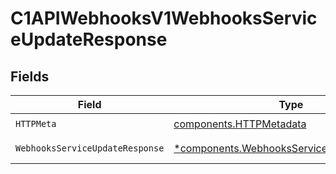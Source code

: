 # C1APIWebhooksV1WebhooksServiceUpdateResponse


## Fields

| Field                                                                                                 | Type                                                                                                  | Required                                                                                              | Description                                                                                           |
| ----------------------------------------------------------------------------------------------------- | ----------------------------------------------------------------------------------------------------- | ----------------------------------------------------------------------------------------------------- | ----------------------------------------------------------------------------------------------------- |
| `HTTPMeta`                                                                                            | [components.HTTPMetadata](../../models/components/httpmetadata.md)                                    | :heavy_check_mark:                                                                                    | N/A                                                                                                   |
| `WebhooksServiceUpdateResponse`                                                                       | [*components.WebhooksServiceUpdateResponse](../../models/components/webhooksserviceupdateresponse.md) | :heavy_minus_sign:                                                                                    | Successful response                                                                                   |